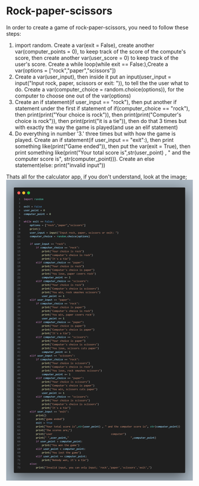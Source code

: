 # Rock-paper-scissors

In order to create a game of rock-paper-scissors, you need to follow these steps:

1. import random. Create a var(exit = False), create another var(computer_points = 0), to keep track of the score of the compute's score, then create another var(user_score = 0) to keep track of the user's score. Create a while loop(while exit == False:),Create a var(options = ["rock","paper","scissors"])
2. Create a var(user_input), then inside it put an input(user_input = input("Input rock, paper, scissors or exit: ")), to tell the the user what to do. Create a var(computer_choice = random.choice(options)), for the computer to choose one out of the var(options)
3. Create an if statement(if user_input == "rock"), then put another if statement under the first if statement of if(computer_choice == "rock"), then print(print("Your choice is rock")), then print(print("Computer's choice is rock")), then print(print("it is a tie")), then do that 3 times but with exactly the way the game is played(and use an elif statement)
4. Do everything in number '3.' three times but with how the game is played. Create an if statement(if user_input == "exit":), then print something like(print("Game ended")), then put the var(exit = True), then print something like(print("Your total score is",str(user_point) , " and the computer score is", str(computer_point))). Create an else statement(else: print("invalid input"))

Thats all for the calculator app, if you don't understand, look at the image;![alt text](image.png)